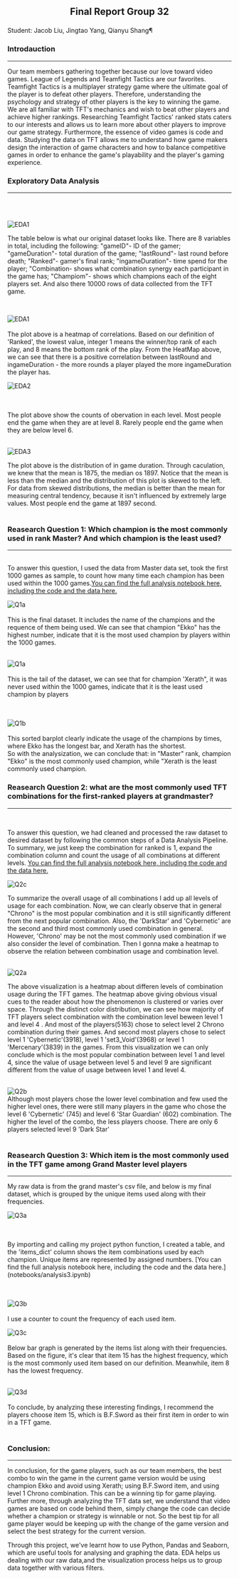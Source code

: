 ## <p style="text-align: center;">**Final Report Group 32**</p> 
Student: Jacob Liu, Jingtao Yang, Qianyu Shang¶
### **Introdauction**
---

Our team members gathering together because our love toward video games. League of Legends and Teamfight Tactics are our favorites. Teamfight Tactics is a multiplayer strategy game where the ultimate goal of the player is to defeat other players. Therefore, understanding the psychology and strategy of other players is the key to winning the game. We are all familiar with TFT's mechanics and wish to beat other players and achieve higher rankings. Researching Teamfight Tactics' ranked stats caters to our interests and allows us to learn more about other players to improve our game strategy. Furthermore, the essence of video games is code and data. Studying the data on TFT allows me to understand how game makers design the interaction of game characters and how to balance competitive games in order to enhance the game's playability and the player's gaming experience.

### **Exploratory Data Analysis**
---
<br>
<br>

![EDA1](images/dataset1.png)
<br>

The table below is what our original dataset looks like. There are 8 variables in total, including the following: "gameID"- ID of the gamer; "gameDuration"- total duration of the game; "lastRound"- last round before death; "Ranked"- gamer's final rank; "ingameDuration"- time spend for the player; "Combination- shows what combination synergy each participant in the game has; "Champiom"- shows which champions each of the eight players set. And also there 10000 rows of data collected from the TFT game.

<br>

![EDA1](images/EDA1.png)
<br>
<br>
The plot above is a heatmap of correlations. Based on our definition of 'Ranked', the lowest value, integer 1 means the winner/top rank of each play, and 8 means the bottom rank of the play. From the HeatMap above, we can see that there is a positive correlation between lastRound and ingameDuration - the more rounds a player played the more ingameDuration the player has.
<br>

![EDA2](images/EDA2.png)

<br>
<br>
The plot above show the counts of obervation in each level. Most people end the game when they are at level 8. Rarely people end the game when they are below level 6.
<br>
<br>

![EDA3](images/EDA3.png)

The plot above is the distribution of in game duration. Through caculation, we knew that the mean is 1875, the median os 1897. Notice that the mean is less than the median and the distribution of this plot is skewed to the left. For data from skewed distributions, the median is better than the mean for measuring central tendency, because it isn't influenced by extremely large values. Most people end the game at 1897 second.
<br>
<br>

### **Reasearch Question 1**: Which champion is the most commonly used in rank Master? And which champion is the least used?<br>
---
<br>To answer this question, I used the data from Master data set, took the first 1000 games as sample, to count how many time each champion has been used within the 1000 games.[You can find the full analysis notebook here, including the code and the data here.](notebooks/analysis1.ipynb)
<br>

![Q1a](images/Andrew1.png)
<br>
<br>
This is the final dataset. It includes the name of the champions and the requence of them being used. We can see that champion "Ekko" has the highest number, indicate that it is the most used champion by players within the 1000 games.
<br><br>

![Q1a](images/Andrew2.png)
<br>
<br>
This is the tail of the dataset, we can see that for champion 'Xerath", it was never used within the 1000 games, indicate that it is the least used champion by players

<br><br>
![Q1b](images/Andrew3.png)
<br>
<br>
This sorted barplot clearly indicate the usage of the champions by times, where Ekko has the longest bar, and Xerath has the shortest.<br>
So with the analysization, we can conclude that: in "Master" rank, champion "Ekko" is the most commonly used champion, while "Xerath is the least commonly used champion.
### **Reasearch Question 2**: what are the most commonly used TFT combinations for the first-ranked players at grandmaster?
---
<br>

To answer this question, we had cleaned and processed the raw dataset to desired dataset by following the common steps of a Data Analysis Pipeline. To summary, we just keep the combination for ranked is 1, expand the combination column and count the usage of all combinations at different levels.
[You can find the full analysis notebook here, including the code and the data here.](notebooks/analysis3.ipynb)

![Q2c](images/Q2c.png)


To summarize the overall usage of all combinations I add up all levels of usage for each combination. Now, we can clearly observe that in general "Chrono" is the most popular combination and it is still significantly different from the next popular combination. Also, the 'DarkStar' and 'Cybernetic' are the second and third most commonly used combination in general. However, 'Chrono' may be not the most commonly used combination if we also consider the level of combination. Then I gonna make a heatmap to observe the relation between combination usage and combination level. 
<br>
<br>


![Q2a](images/ResearchQuestion2a.png)
<br>

The above visualization is a heatmap about differen levels of combination usage during the TFT games. The heatmap above giving obvious visual cues to the reader about how the phenomenon is clustered or varies over space. Through the distinct color distribution, we can see how majority of TFT players select combination with the combination level beween level 1 and level 4 . And most of the players(5163) chose to select level 2 Chrono combination during their games. And second most players chose to select level 1 'Cybernetic'(3918), level 1 'set3_Void'(3968) or level 1 'Mercenary'(3839) in the games.  From this visualization we can only conclude which is the most popular combination between level 1 and level 4, since the value of usage between level 5 and level 9 are significant different from the value of usage between level 1 and level 4. 
<br>
<br>

![Q2b](images/ResearchQuestion2b.png)
<br>
Although most players chose the lower level combination and few used the higher level ones, there were still many players in the game who chose the level 6 'Cybernetic' (745) and level 6 'Star Guardian' (602) combination. The higher the level of the combo, the less players choose. There are only 6 players selected level 9 'Dark Star'
<br>
<br>


### **Reasearch Question 3**: Which item is the most commonly used in the TFT game among Grand Master level players<br>
---
My raw data is from the grand master's csv file, and below is my final dataset, which is grouped by the unique items used along with their frequencies.
<br>

![Q3a](images/Grace1.png)

<br>
<br>
By importing and calling my project python function, I created a table, and the 'items_dict' column shows the item combinations used by each champion. Unique items are represented by assigned numbers. [You can find the full analysis notebook here, including the code and the data here.](notebooks/analysis3.ipynb)
<br>
<br>
<br>

![Q3b](images/Grace2.png)
<br>
<br>
I use a counter to count the frequency of each used item.

![Q3c](images/Grace3.png)
<br>
<br>
Below bar graph is generated by the items list along with their frequencies. Based on the figure, it's clear that item 15 has the highest frequency, which is the most commonly used item based on our definition. Meanwhile, item 8 has the lowest frequency.
<br>
<br>


![Q3d](images/Grace4.png)
<br>
<br>
To conclude, by analyzing these interesting findings, I recommend the players choose item 15, which is B.F.Sword as their first item in order to win in a TFT game.
<br>
<br>

### **Conclusion:**
---
In conclusion, for the game players, such as our team members, the best combo to win the game in the current game version would be using champion Ekko and avoid using Xerath; using B.F.Sword item, and using level 1 Chrono combination. This can be a winning tip for game playing. Further more, through analyzing the TFT data set, we understand that video games are based on code behind them, simply change the code can decide whether a champion or strategy is winnable or not. So the best tip for all game player would be keeping up with the change of the game version and select the best strategy for the current version.

Through this project, we've learnt how to use Python, Pandas and Seaborn, which are useful tools for analysing and graphing the data. EDA helps us dealing with our raw data,and the visualization process helps us to group data together with various filters.
